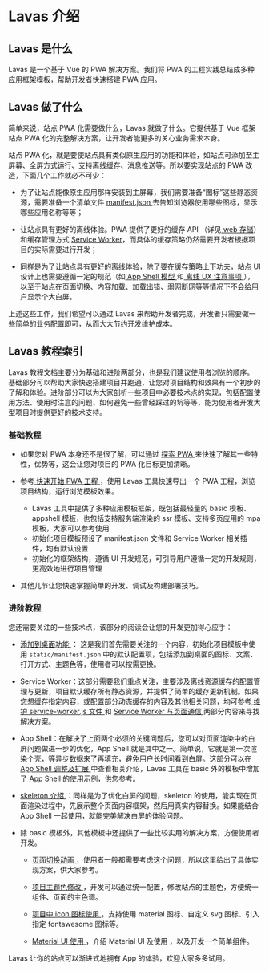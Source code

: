 #  Lavas 介绍

## Lavas 是什么

Lavas 是一个基于 Vue 的 PWA 解决方案。我们将 PWA 的工程实践总结成多种应用框架模板，帮助开发者快速搭建 PWA 应用。


## Lavas 做了什么

简单来说，站点 PWA 化需要做什么，Lavas 就做了什么。它提供基于 Vue 框架站点 PWA 化的完整解决方案，让开发者能更多的关心业务需求本身。

站点 PWA 化，就是要使站点具有类似原生应用的功能和体验，如站点可添加至主屏幕、全屏方式运行、支持离线缓存、消息推送等。所以要实现站点的 PWA 改造，下面几个工作就必不可少：

- 为了让站点能像原生应用那样安装到主屏幕，我们需要准备“图标”这些静态资源，需要准备一个清单文件 [manifest.json ](https://lavas.baidu.com/doc/engage-retain-users/add-to-home-screen/01-introduction) 去告知浏览器使用哪些图标，显示哪些应用名称等等；


- 让站点具有更好的离线体验。PWA 提供了更好的缓存 API （详见[ web 存储](https://lavas.baidu.com/doc/offline-and-cache-loading/web-storage/01-overview)）和缓存管理方式 [Service Worker](https://lavas.baidu.com/doc/offline-and-cache-loading/service-worker/01-service-worker-introduction)，而具体的缓存策略仍然需要开发者根据项目的实际需要进行开发；


- 同样是为了让站点具有更好的离线体验，除了要在缓存策略上下功夫，站点 UI 设计上也需要遵循一定的规范（如[ App Shell 模型 ](https://lavas.baidu.com/doc/architecture/the-app-shell-model)和[ 离线 UX 注意事项 ](https://lavas.baidu.com/doc/offline-and-cache-loading/offline-ux-considerations)），以至于站点在页面切换、内容加载、加载出错、弱网断网等等情况下不会给用户显示个大白屏。

上述这些工作，我们希望可以通过 Lavas 来帮助开发者完成，开发者只需要做一些简单的业务配置即可，从而大大节约开发维护成本。



## Lavas 教程索引

Lavas 教程文档主要分为基础和进阶两部分，也是我们建议使用者浏览的顺序。基础部分可以帮助大家快速搭建项目并跑通，让您对项目结构和效果有一个初步的了解和体验。进阶部分可以为大家剖析一些项目中必要技术点的实现，包括配置使用方法、使用时注意的问题、如何避免一些曾经踩过的坑等等，能为使用者开发大型项目时提供更好的技术支持。

### 基础教程

- 如果您对 PWA 本身还不是很了解，可以通过 [探索 PWA ](https://lavas.baidu.com/guide/vue/doc/vue/01-foundation/01-get-start)来快速了解其一些特性，优势等，这会让您对项目的 PWA 化目标更加清晰。


- 参考[ 快速开始 PWA 工程 ](https://lavas.baidu.com/guide/vue/doc/vue/01-foundation/02-quick-tour-by-cli)，使用 Lavas 工具快速导出一个 PWA 工程，浏览项目结构，运行浏览模板效果。

    - Lavas 工具中提供了多种应用模板框架，既包括最轻量的 basic 模板、appshell 模板，也包括支持服务端渲染的 ssr 模板、支持多页应用的 mpa 模板，大家可以参考使用
    - 初始化项目模板预设了 manifest.json 文件和 Service Worker 相关插件，均有默认设置
    - 初始化的框架结构，遵循 UI 开发规范，可引导用户遵循一定的开发规则，更高效地进行项目管理


- 其他几节让您快速掌握简单的开发、调试及构建部署技巧。


### 进阶教程

您还需要关注的一些技术点，该部分的阅读会让您的开发更加得心应手：

- [ 添加到桌面功能 ](https://lavas.baidu.com/doc/engage-retain-users/add-to-home-screen/01-introduction)： 这是我们首先需要关注的一个内容，初始化项目模板中使用 `static/manifest.json` 中的默认配置项，包括添加到桌面的图标、文案、打开方式、主题色等，使用者可以按需更换。


- Service Worker：这部分需要我们重点关注，主要涉及离线资源缓存的配置管理与更新，项目默认缓存所有静态资源，并提供了简单的缓存更新机制。如果您想缓存指定内容，或配置部分动态缓存的内容及其他相关问题，均可参考[ 维护 service-worker.js 文件 ](https://lavas.baidu.com/guide/vue/doc/vue/02-advanced/05-service-worker-maintenance) 和 [Service Worker 与页面通信 ](https://lavas.baidu.com/guide/vue/doc/vue/02-advanced/06-service-worker-postMessage)两部分内容来寻找解决方案。


- App Shell：在解决了上面两个必须的关键问题后，您可以对页面渲染中的白屏问题做进一步的优化，App Shell 就是其中之一。简单说，它就是第一次渲染个壳，等异步数据来了再填充，避免用户长时间看到白屏。这部分可以在[ App Shell 调整及扩展 ](https://lavas.baidu.com/guide/vue/doc/vue/02-advanced/01-define-app-shell)中查看相关介绍，Lavas 工具在 basic 外的模板中增加了 App Shell 的使用示例，供您参考。


- [ skeleton 介绍 ](https://lavas.baidu.com/guide/vue/doc/vue/02-advanced/07-skeleton)：同样是为了优化白屏的问题，skeleton 的使用，能实现在页面渲染过程中，先展示整个页面内容框架，然后用真实内容替换。如果能结合 App Shell 一起使用，就能完美解决白屏的体验问题。


- 除 basic 模板外，其他模板中还提供了一些比较实用的解决方案，方便使用者开发。

    - [ 页面切换动画 ](https://lavas.baidu.com/guide/vue/doc/vue/02-advanced/09-animation)，使用者一般都需要考虑这个问题，所以这里给出了具体实现方案，供大家参考。

    - [ 项目主题色修改 ](https://lavas.baidu.com/guide/vue/doc/vue/02-advanced/04-how-to-change-theme)，开发可以通过统一配置，修改站点的主题色，方便统一组件、页面的主色调。

    - [ 项目中 icon 图标使用 ](https://lavas.baidu.com/guide/vue/doc/vue/02-advanced/03-how-to-use-icon)，支持使用 material 图标、自定义 svg 图标、引入指定 fontawesome 图标等。

    - [ Material UI 使用 ](https://lavas.baidu.com/guide/vue/doc/vue/02-advanced/02-material-ui)，介绍 Material UI 及使用 ，以及开发一个简单组件。



Lavas 让你的站点可以渐进式地拥有 App 的体验，欢迎大家多多试用。


